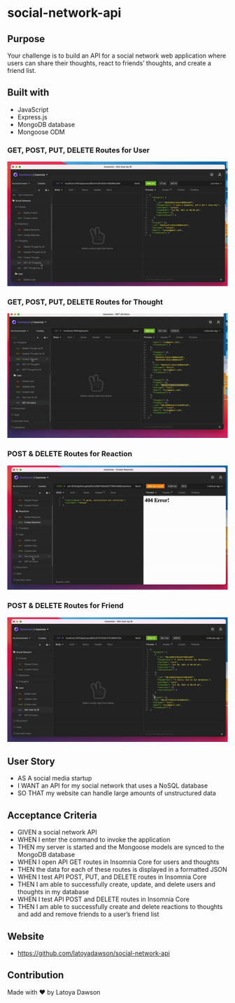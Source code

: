 # social-network-api

## Purpose
Your challenge is to build an API for a social network web application where users can share their thoughts, react to friends’ thoughts, and create a friend list.

## Built with 
* JavaScript
* Express.js
* MongoDB database
* Mongoose ODM



### GET, POST, PUT, DELETE Routes for User
![gif for category routes](assets/videos/user-routes.gif)

### GET, POST, PUT, DELETE Routes for Thought
![gif for thought routes](assets/videos/thought-routes.gif)

### POST & DELETE Routes for Reaction
![gif for reaction routes](assets/videos/reaction-routes.gif)


### POST & DELETE Routes for Friend
![gif for friend routes](assets/videos/friend-routes.gif)

## User Story
* AS A social media startup
* I WANT an API for my social network that uses a NoSQL database
* SO THAT my website can handle large amounts of unstructured data


## Acceptance Criteria 
* GIVEN a social network API
* WHEN I enter the command to invoke the application
* THEN my server is started and the Mongoose models are synced to the MongoDB database
* WHEN I open API GET routes in Insomnia Core for users and thoughts
* THEN the data for each of these routes is displayed in a formatted JSON
* WHEN I test API POST, PUT, and DELETE routes in Insomnia Core
* THEN I am able to successfully create, update, and delete users and thoughts in my database
* WHEN I test API POST and DELETE routes in Insomnia Core
* THEN I am able to successfully create and delete reactions to thoughts and add and remove friends to a user’s friend list


## Website
*  https://github.com/latoyadawson/social-network-api

## Contribution
Made with ❤️  by  Latoya Dawson
